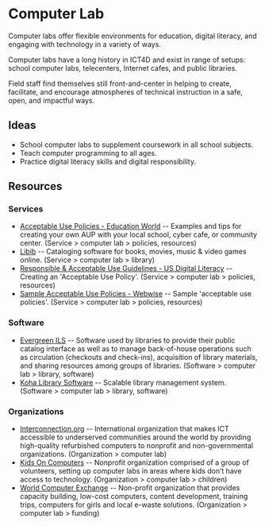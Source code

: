 # Computer Lab

Computer labs offer flexible environments for education, digital literacy, and engaging with technology in a variety of ways.

Computer labs have a long history in ICT4D and exist in range of setups: school computer labs, telecenters, Internet cafes, and public libraries.

Field staff find themselves still front-and-center in helping to create, facilitate, and encourage atmospheres of technical instruction in a safe, open, and impactful ways.



## Ideas

- School computer labs to supplement coursework in all school subjects.
- Teach computer programming to all ages.
- Practice digital literacy skills and digital responsibility.



## Resources

### Services

- [Acceptable Use Policies - Education World](http://educationworld.com/a_curr/curr093.shtml) -- Examples and tips for creating your own AUP with your local school, cyber cafe, or community center. (Service > computer lab > policies, resources)
- [Libib](https://libib.com/) -- Cataloging software for books, movies, music & video games online. (Service > computer lab > library)
- [Responsible & Acceptable Use Guidelines - US Digital Literacy](http://digitalliteracy.us/responsible-acceptable-use-guidelines/) -- Creating an 'Acceptable Use Policy'. (Service > computer lab > policies, resources)
- [Sample Acceptable Use Policies - Webwise](https://webwise.ie/teachers/sample-acceptable-use-policies-2/) -- Sample 'acceptable use policies'. (Service > computer lab > policies, resources)



### Software

- [Evergreen ILS](https://evergreen-ils.org/) -- Software used by libraries to provide their public catalog interface as well as to manage back-of-house operations such as circulation (checkouts and check-ins), acquisition of library materials, and sharing resources among groups of libraries. (Software > computer lab > library, software)
- [Koha Library Software](https://koha-community.org/) -- Scalable library management system. (Software > computer lab > library, software)



### Organizations

- [Interconnection.org](http://interconnection.org) -- International organization that makes ICT accessible to underserved communities around the world by providing high-quality refurbished computers to nonprofit and non-governmental organizations. (Organization > computer lab)
- [Kids On Computers](http://www.kidsoncomputers.org/) -- Nonprofit organization comprised of a group of volunteers, setting up computer labs in areas where kids don’t have access to technology. (Organization > computer lab > children)
- [World Computer Exchange](http://worldcomputerexchange.org) -- Non-profit organization that provides capacity building, low-cost computers, content development, training trips, computers for girls and local e-waste solutions. (Organization > computer lab > funding)